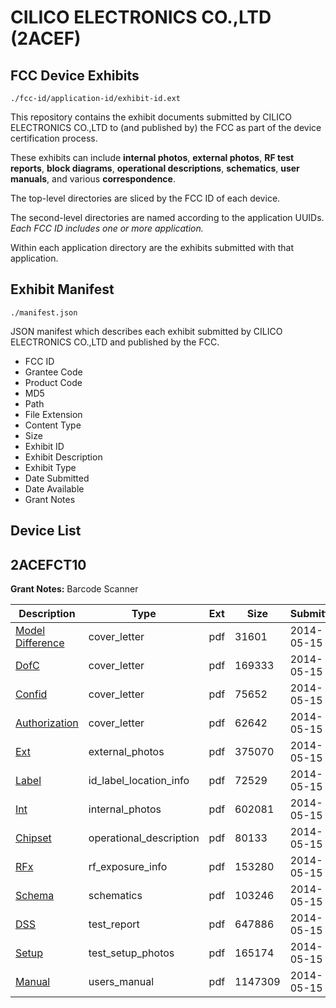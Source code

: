 # CILICO ELECTRONICS CO.,LTD (2ACEF)
## FCC Device Exhibits

```
./fcc-id/application-id/exhibit-id.ext
```

This repository contains the exhibit documents submitted by CILICO ELECTRONICS CO.,LTD to (and published by) the FCC as part of the device certification process.

These exhibits can include **internal photos**, **external photos**, **RF test reports**, **block diagrams**, **operational descriptions**, **schematics**, **user manuals**, and various **correspondence**.

The top-level directories are sliced by the FCC ID of each device.

The second-level directories are named according to the application UUIDs. *Each FCC ID includes one or more application.*

Within each application directory are the exhibits submitted with that application. 

## Exhibit Manifest

```
./manifest.json
```

JSON manifest which describes each exhibit submitted by CILICO ELECTRONICS CO.,LTD and published by the FCC.

- FCC ID
- Grantee Code
- Product Code
- MD5
- Path
- File Extension
- Content Type
- Size
- Exhibit ID
- Exhibit Description
- Exhibit Type
- Date Submitted
- Date Available
- Grant Notes

## Device List
## 2ACEFCT10
**Grant Notes:** Barcode Scanner

| Description | Type | Ext | Size | Submitted | Available |
| ----------- | ---- | --- | ---- | --------- | --------- |
| [Model Difference](2ACEFCT10/eb8036b283a914b4c14c623f9585074e/2268330.pdf) | cover_letter | pdf | 31601 | 2014-05-15 | 2014-05-15 |
| [DofC](2ACEFCT10/eb8036b283a914b4c14c623f9585074e/2268334.pdf) | cover_letter | pdf | 169333 | 2014-05-15 | 2014-05-15 |
| [Confid](2ACEFCT10/eb8036b283a914b4c14c623f9585074e/2268335.pdf) | cover_letter | pdf | 75652 | 2014-05-15 | 2014-05-15 |
| [Authorization](2ACEFCT10/eb8036b283a914b4c14c623f9585074e/2268336.pdf) | cover_letter | pdf | 62642 | 2014-05-15 | 2014-05-15 |
| [Ext](2ACEFCT10/eb8036b283a914b4c14c623f9585074e/2268337.pdf) | external_photos | pdf | 375070 | 2014-05-15 | 2014-05-15 |
| [Label](2ACEFCT10/eb8036b283a914b4c14c623f9585074e/2268340.pdf) | id_label_location_info | pdf | 72529 | 2014-05-15 | 2014-05-15 |
| [Int](2ACEFCT10/eb8036b283a914b4c14c623f9585074e/2268339.pdf) | internal_photos | pdf | 602081 | 2014-05-15 | 2014-05-15 |
| [Chipset](2ACEFCT10/eb8036b283a914b4c14c623f9585074e/2268332.pdf) | operational_description | pdf | 80133 | 2014-05-15 | 2014-05-15 |
| [RFx](2ACEFCT10/eb8036b283a914b4c14c623f9585074e/2268341.pdf) | rf_exposure_info | pdf | 153280 | 2014-05-15 | 2014-05-15 |
| [Schema](2ACEFCT10/eb8036b283a914b4c14c623f9585074e/2268333.pdf) | schematics | pdf | 103246 | 2014-05-15 | 2014-05-15 |
| [DSS](2ACEFCT10/eb8036b283a914b4c14c623f9585074e/2268338.pdf) | test_report | pdf | 647886 | 2014-05-15 | 2014-05-15 |
| [Setup](2ACEFCT10/eb8036b283a914b4c14c623f9585074e/2268342.pdf) | test_setup_photos | pdf | 165174 | 2014-05-15 | 2014-05-15 |
| [Manual](2ACEFCT10/eb8036b283a914b4c14c623f9585074e/2268343.pdf) | users_manual | pdf | 1147309 | 2014-05-15 | 2014-05-15 |

